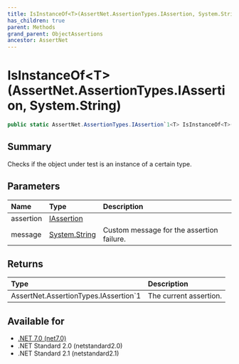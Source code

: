 ```yaml
---
title: IsInstanceOf<T>(AssertNet.AssertionTypes.IAssertion, System.String)
has_children: true
parent: Methods
grand_parent: ObjectAssertions
ancestor: AssertNet
---
```

# IsInstanceOf&lt;T&gt;(AssertNet.AssertionTypes.IAssertion, System.String)

```csharp
public static AssertNet.AssertionTypes.IAssertion`1<T> IsInstanceOf<T>(AssertNet.AssertionTypes.IAssertion assertion, System.String message);
```

## Summary
Checks if the object under test is an instance of a certain type.

## Parameters
| Name      | Type                                                                        | Description                               |
|:----------|:----------------------------------------------------------------------------|:------------------------------------------|
| assertion | [IAssertion](t_assertnet_assertiontypes_iassertion.md)                      |                                           |
| message   | [System.String](https://learn.microsoft.com/en-us/dotnet/api/system.string) | Custom message for the assertion failure. |


## Returns
| Type                                     | Description            |
|:-----------------------------------------|:-----------------------|
| AssertNet.AssertionTypes.IAssertion`1<T> | The current assertion. |

## Available for
- [.NET 7.0 (net7.0)](https://versionsof.net/core/7.0/)
- .NET Standard 2.0 (netstandard2.0)
- .NET Standard 2.1 (netstandard2.1)
